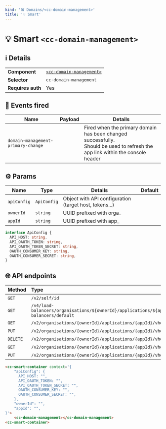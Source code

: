 ```yaml
---
kind: '🛠 Domains/<cc-domain-management>'
title: '💡 Smart'
---
```


# 💡 Smart `<cc-domain-management>`

## ℹ️ Details

<table>
  <tr><td><strong>Component    </strong> <td><a href="https://www.clever-cloud.com/doc/clever-components/?path=/docs/🛠-domains-cc-domain-management--default-story"><code>&lt;cc-domain-management&gt;</code></a>
  <tr><td><strong>Selector     </strong> <td><code>cc-domain-management</code>
  <tr><td><strong>Requires auth</strong> <td>Yes
</table>

## 👋️ Events fired

| Name                                | Payload | Details                                                                                                                           |
|-------------------------------------|---------|-----------------------------------------------------------------------------------------------------------------------------------|
| `domain-management-primary-change` |         | Fired when the primary domain has been changed successfully.<br/>Should be used to refresh the app link within the console header |


## ⚙️ Params

| Name        | Type        | Details                                                 | Default |
|-------------|-------------|---------------------------------------------------------|---------|
| `apiConfig` | `ApiConfig` | Object with API configuration (target host, tokens...)  |         |
| `ownerId`   | `string`    | UUID prefixed with orga_                                |         |
| `appId`     | `string`    | UUID prefixed with app_                                 |         |

```ts
interface ApiConfig {
  API_HOST: string,
  API_OAUTH_TOKEN: string,
  API_OAUTH_TOKEN_SECRET: string,
  OAUTH_CONSUMER_KEY: string,
  OAUTH_CONSUMER_SECRET: string,
}
```

## 🌐 API endpoints

| Method   | Type                                                                                       | Cache?  |
|----------|:-------------------------------------------------------------------------------------------|---------|
| `GET`    | `/v2/self/id`                                                                              | Default |
| `GET`    | `/v4/load-balancers/organisations/${ownerId}/applications/${appId}/load-balancers/default` | Default |
| `GET`    | `/v2/organisations/{ownerId}/applications/{appId}/vhosts`                                  | Default |
| `PUT`    | `/v2/organisations/{ownerId}/applications/{appId}/vhosts/{domain}`                         | Default |
| `DELETE` | `/v2/organisations/{ownerId}/applications/{appId}/vhosts/{domain}`                         | Default |
| `GET`    | `/v2/organisations/{ownerId}/applications/{appId}/vhosts/favourite`                        | Default |
| `PUT`    | `/v2/organisations/{ownerId}/applications/{appId}/vhosts/favourite`                        | Default |

```html
<cc-smart-container context='{
    "apiConfig": {
      API_HOST: "",
      API_OAUTH_TOKEN: "",
      API_OAUTH_TOKEN_SECRET: "",
      OAUTH_CONSUMER_KEY: "",
      OAUTH_CONSUMER_SECRET: "",
    },
    "ownerId": "",
    "appId": "",
}'>
    <cc-domain-management></cc-domain-management>
<cc-smart-container>
```

